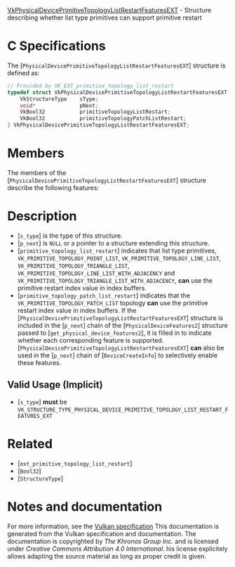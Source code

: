 [VkPhysicalDevicePrimitiveTopologyListRestartFeaturesEXT](https://www.khronos.org/registry/vulkan/specs/1.3-extensions/man/html/VkPhysicalDevicePrimitiveTopologyListRestartFeaturesEXT.html) - Structure describing whether list type primitives can support primitive restart

# C Specifications
The [`PhysicalDevicePrimitiveTopologyListRestartFeaturesEXT`] structure
is defined as:
```c
// Provided by VK_EXT_primitive_topology_list_restart
typedef struct VkPhysicalDevicePrimitiveTopologyListRestartFeaturesEXT {
    VkStructureType    sType;
    void*              pNext;
    VkBool32           primitiveTopologyListRestart;
    VkBool32           primitiveTopologyPatchListRestart;
} VkPhysicalDevicePrimitiveTopologyListRestartFeaturesEXT;
```

# Members
The members of the
[`PhysicalDevicePrimitiveTopologyListRestartFeaturesEXT`] structure
describe the following features:

# Description
- [`s_type`] is the type of this structure.
- [`p_next`] is `NULL` or a pointer to a structure extending this structure.
- [`primitive_topology_list_restart`] indicates that list type primitives, `VK_PRIMITIVE_TOPOLOGY_POINT_LIST`, `VK_PRIMITIVE_TOPOLOGY_LINE_LIST`, `VK_PRIMITIVE_TOPOLOGY_TRIANGLE_LIST`, `VK_PRIMITIVE_TOPOLOGY_LINE_LIST_WITH_ADJACENCY` and `VK_PRIMITIVE_TOPOLOGY_TRIANGLE_LIST_WITH_ADJACENCY`,  **can**  use the primitive restart index value in index buffers.
- [`primitive_topology_patch_list_restart`] indicates that the `VK_PRIMITIVE_TOPOLOGY_PATCH_LIST` topology  **can**  use the primitive restart index value in index buffers.
If the [`PhysicalDevicePrimitiveTopologyListRestartFeaturesEXT`] structure is included in the [`p_next`] chain of the
[`PhysicalDeviceFeatures2`] structure passed to
[`get_physical_device_features2`], it is filled in to indicate whether each
corresponding feature is supported.
[`PhysicalDevicePrimitiveTopologyListRestartFeaturesEXT`] **can**  also be used in the [`p_next`] chain of
[`DeviceCreateInfo`] to selectively enable these features.
## Valid Usage (Implicit)
-  [`s_type`] **must**  be `VK_STRUCTURE_TYPE_PHYSICAL_DEVICE_PRIMITIVE_TOPOLOGY_LIST_RESTART_FEATURES_EXT`

# Related
- [`ext_primitive_topology_list_restart`]
- [`Bool32`]
- [`StructureType`]

# Notes and documentation
For more information, see the [Vulkan specification](https://www.khronos.org/registry/vulkan/specs/1.3-extensions/html/vkspec.html)
This documentation is generated from the Vulkan specification and documentation.
The documentation is copyrighted by *The Khronos Group Inc.* and is licensed under *Creative Commons Attribution 4.0 International*.
his license explicitely allows adapting the source material as long as proper credit is given.
        
